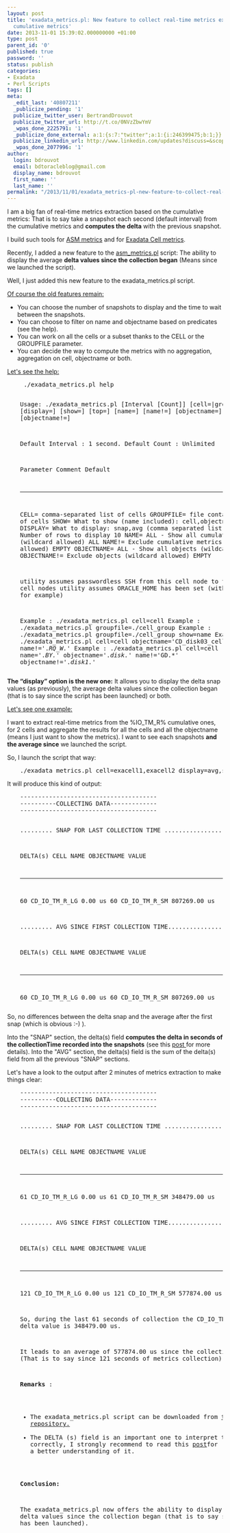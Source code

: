 ```yaml
---
layout: post
title: 'exadata_metrics.pl: New feature to collect real-time metrics extracted from
  cumulative metrics'
date: 2013-11-01 15:39:02.000000000 +01:00
type: post
parent_id: '0'
published: true
password: ''
status: publish
categories:
- Exadata
- Perl Scripts
tags: []
meta:
  _edit_last: '40807211'
  _publicize_pending: '1'
  publicize_twitter_user: BertrandDrouvot
  publicize_twitter_url: http://t.co/0NVzZbwYmV
  _wpas_done_2225791: '1'
  _publicize_done_external: a:1:{s:7:"twitter";a:1:{i:246399475;b:1;}}
  publicize_linkedin_url: http://www.linkedin.com/updates?discuss=&scope=16310177&stype=M&topic=5802050953410539520&type=U&a=Dapv
  _wpas_done_2077996: '1'
author:
  login: bdrouvot
  email: bdtoracleblog@gmail.com
  display_name: bdrouvot
  first_name: ''
  last_name: ''
permalink: "/2013/11/01/exadata_metrics-pl-new-feature-to-collect-real-time-metrics-extracted-from-cumulative-metrics/"
---
```

<p>I am a big fan of real-time metrics extraction based on the cumulative metrics: That is to say take a snapshot each second (default interval) from the cumulative metrics and <strong>computes the delta</strong> with the previous snapshot.</p>
<p>I build such tools for <a title="ASM metrics are a gold mine. Welcome to asm_metrics.pl, a new utility to extract and to manipulate them in real time" href="http://bdrouvot.wordpress.com/2013/10/04/asm-metrics-are-a-gold-mine-welcome-to-asm_metrics-pl-a-new-utility-to-extract-and-to-manipulate-them-in-real-time/" target="_blank">ASM metrics</a> and for <a title="Exadata real-time metrics extracted from cumulative metrics:  Part II" href="http://bdrouvot.wordpress.com/2013/03/05/exadata-real-time-metrics-extracted-from-cumulative-metrics-part-ii/" target="_blank">Exadata Cell metrics</a>.</p>
<p>Recently, I added a new feature to the <a title="ASM metrics are a gold mine. Welcome to asm_metrics.pl, a new utility to extract and to manipulate them in real time" href="http://bdrouvot.wordpress.com/2013/10/04/asm-metrics-are-a-gold-mine-welcome-to-asm_metrics-pl-a-new-utility-to-extract-and-to-manipulate-them-in-real-time/" target="_blank">asm_metrics.pl</a> script: The ability to display the average <strong>delta values since the collection began</strong> (Means since we launched the script).</p>
<p>Well, I just added this new feature to the exadata_metrics.pl script.</p>
<p><span style="text-decoration:underline;">Of course the old features remain:</span></p>
<ul>
<li>You can choose the number of snapshots to display and the time to wait between the snapshots.</li>
<li>You can choose to filter on name and objectname based on predicates (see the help).</li>
<li>You can work on all the cells or a subset thanks to the CELL or the GROUPFILE parameter.</li>
<li>You can decide the way to compute the metrics with no aggregation, aggregation on cell, objectname or both.</li>
</ul>
<p><span style="text-decoration:underline;">Let's see the help:</span></p>
<pre style="padding-left:30px;"> ./exadata_metrics.pl help

Usage: ./exadata_metrics.pl [Interval [Count]] [cell=|groupfile=] [display=] [show=] [top=] [name=] [name!=] [objectname=] [objectname!=]

 Default Interval : 1 second.
 Default Count : Unlimited

 Parameter                 Comment                                                      Default
 ---------                 -------                                                      -------
 CELL=                     comma-separated list of cells
 GROUPFILE=                file containing list of cells
 SHOW=                     What to show (name included): cell,objectname                ALL
 DISPLAY=                  What to display: snap,avg (comma separated list)             SNAP
 TOP=                      Number of rows to display                                    10
 NAME=                     ALL - Show all cumulative metrics (wildcard allowed)         ALL
 NAME!=                    Exclude cumulative metrics (wildcard allowed)                EMPTY
 OBJECTNAME=               ALL - Show all objects (wildcard allowed)                    ALL
 OBJECTNAME!=              Exclude objects (wildcard allowed)                           EMPTY

utility assumes passwordless SSH from this cell node to the other cell nodes
utility assumes ORACLE_HOME has been set (with celladmin user for example)

Example : ./exadata_metrics.pl cell=cell
Example : ./exadata_metrics.pl groupfile=./cell_group
Example : ./exadata_metrics.pl groupfile=./cell_group show=name
Example : ./exadata_metrics.pl cell=cell objectname='CD_disk03_cell' name!='.*RQ_W.*'
Example : ./exadata_metrics.pl cell=cell name='.*BY.*' objectname='.*disk.*' name!='GD.*' objectname!='.*disk1.*'</pre>
<p><strong>The “display” option is the new one:</strong> It allows you to display the delta snap values (as previously), the average delta values since the collection began (that is to say since the script has been launched) or both.</p>
<p><span style="text-decoration:underline;">Let's see one example:<br />
</span></p>
<p>I want to extract real-time metrics from the %IO_TM_R% cumulative ones, for 2 cells and aggregate the results for all the cells and all the objectname (means I just want to show the metrics). I want to see each snapshots <strong>and the average since</strong> we launched the script.</p>
<p>So, I launch the script that way:</p>
<pre style="padding-left:30px;">./exadata_metrics.pl cell=exacell1,exacell2 display=avg,snap name='.*IO_TM_R.*' show=name</pre>
<p>It will produce this kind of output:</p>
<pre style="padding-left:30px;">--------------------------------------
----------COLLECTING DATA-------------
--------------------------------------

......... SNAP FOR LAST COLLECTION TIME ...................

DELTA(s)   CELL                    NAME                         OBJECTNAME                                                  VALUE
--------   ----                    ----                         ----------                                                  -----
60                                 CD_IO_TM_R_LG                                                                            0.00 us
60                                 CD_IO_TM_R_SM                                                                            807269.00 us

......... AVG SINCE FIRST COLLECTION TIME...................

DELTA(s)   CELL                    NAME                         OBJECTNAME                                                  VALUE
--------   ----                    ----                         ----------                                                  -----
60                                 CD_IO_TM_R_LG                                                                            0.00 us
60                                 CD_IO_TM_R_SM                                                                            807269.00 us</pre>
<p>So, no differences between the delta snap and the average after the first snap (which is obvious :-) ).</p>
<p>Into the "SNAP" section, the delta(s) field <strong>computes the delta in seconds of the collectionTime recorded into the snapshots</strong> (see this <a title="Exadata Cell metrics: collectionTime attribute, something that matters" href="http://bdrouvot.wordpress.com/2013/09/13/exadata-cell-metrics-collectiontime-attribute-something-that-matters/" target="_blank">post </a>for more details). Into the "AVG" section, the delta(s) field is the sum of the delta(s) field from all the previous "SNAP" sections.</p>
<p>Let's have a look to the output after 2 minutes of metrics extraction to make things clear:</p>
<pre style="padding-left:30px;">--------------------------------------
----------COLLECTING DATA-------------
--------------------------------------

......... SNAP FOR LAST COLLECTION TIME ...................

DELTA(s)   CELL                    NAME                         OBJECTNAME                                                  VALUE
--------   ----                    ----                         ----------                                                  -----
61                                 CD_IO_TM_R_LG                                                                            0.00 us
61                                 CD_IO_TM_R_SM                                                                            348479.00 us

......... AVG SINCE FIRST COLLECTION TIME...................

DELTA(s)   CELL                    NAME                         OBJECTNAME                                                  VALUE
--------   ----                    ----                         ----------                                                  -----
121 CD\_IO\_TM\_R\_LG 0.00 us 121 CD\_IO\_TM\_R\_SM 577874.00 us

So, during the last 61 seconds of collection the CD\_IO\_TM\_R\_SM metric delta value is 348479.00 us.

It leads to an average of 577874.00 us since the collection began (That is to say since 121 seconds of metrics collection).

**Remarks** :

- The exadata\_metrics.pl script can be downloaded from [this repository.](https://docs.google.com/folder/d/0B7Jf_4JdsptpRHdyOWk1VTdUdEU/edit)
- The DELTA (s) field is an important one to interpret the result correctly, I strongly recommend to read this [post](http://bdrouvot.wordpress.com/2013/09/13/exadata-cell-metrics-collectiontime-attribute-something-that-matters/ "Exadata Cell metrics: collectionTime attribute, something that matters")for a better understanding of it.

**Conclusion:**

The exadata\_metrics.pl now offers the ability to display the average delta values since the collection began (that is to say since the script has been launched).

